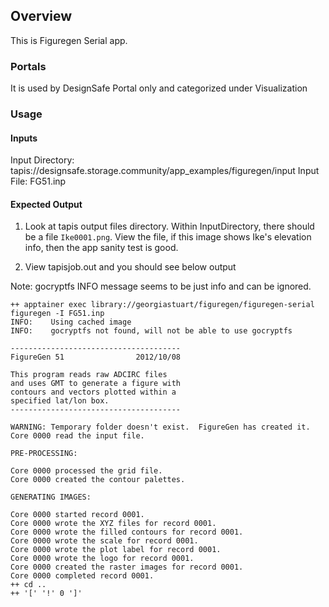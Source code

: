 ## Overview
This is Figuregen Serial app.

### Portals
It is used by DesignSafe Portal only and categorized under Visualization

### Usage

#### Inputs

Input Directory: tapis://designsafe.storage.community/app_examples/figuregen/input
Input File: FG51.inp


#### Expected Output

1. Look at tapis output files directory. Within InputDirectory, there should be a file `Ike0001.png`. View the file, if this image shows Ike's elevation info, then the app sanity test is good.

2. View tapisjob.out and you should see below output

Note: gocryptfs INFO message seems to be just info and can be ignored.

```
++ apptainer exec library://georgiastuart/figuregen/figuregen-serial figuregen -I FG51.inp
INFO:    Using cached image
INFO:    gocryptfs not found, will not be able to use gocryptfs

--------------------------------------
FigureGen 51                2012/10/08

This program reads raw ADCIRC files
and uses GMT to generate a figure with
contours and vectors plotted within a
specified lat/lon box.
--------------------------------------

WARNING: Temporary folder doesn't exist.  FigureGen has created it.
Core 0000 read the input file.

PRE-PROCESSING:

Core 0000 processed the grid file.
Core 0000 created the contour palettes.

GENERATING IMAGES:

Core 0000 started record 0001.
Core 0000 wrote the XYZ files for record 0001.
Core 0000 wrote the filled contours for record 0001.
Core 0000 wrote the scale for record 0001.
Core 0000 wrote the plot label for record 0001.
Core 0000 wrote the logo for record 0001.
Core 0000 created the raster images for record 0001.
Core 0000 completed record 0001.
++ cd ..
++ '[' '!' 0 ']'
```